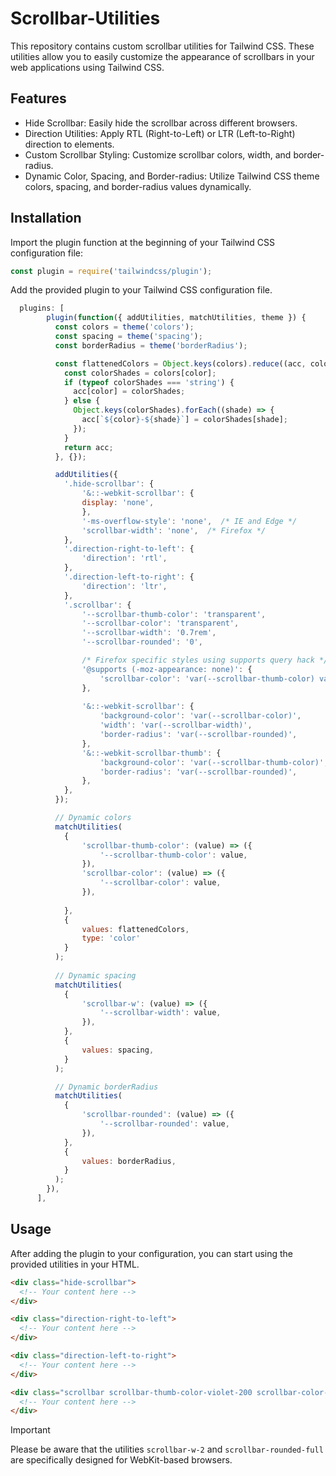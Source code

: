 # Scrollbar-Utilities
This repository contains custom scrollbar utilities for Tailwind CSS. These utilities allow you to easily customize the appearance of scrollbars in your web applications using Tailwind CSS.


## Features
- Hide Scrollbar: Easily hide the scrollbar across different browsers.
- Direction Utilities: Apply RTL (Right-to-Left) or LTR (Left-to-Right) direction to elements.
- Custom Scrollbar Styling: Customize scrollbar colors, width, and border-radius.
- Dynamic Color, Spacing, and Border-radius: Utilize Tailwind CSS theme colors, spacing, and border-radius values dynamically.

## Installation
Import the plugin function at the beginning of your Tailwind CSS configuration file:
```javascript
const plugin = require('tailwindcss/plugin');
```
Add the provided plugin to your Tailwind CSS configuration file.
```javascript
  plugins: [
		plugin(function({ addUtilities, matchUtilities, theme }) {
		  const colors = theme('colors');
		  const spacing = theme('spacing');
		  const borderRadius = theme('borderRadius');

		  const flattenedColors = Object.keys(colors).reduce((acc, color) => {
			const colorShades = colors[color];
			if (typeof colorShades === 'string') {
			  acc[color] = colorShades;
			} else {
			  Object.keys(colorShades).forEach((shade) => {
				acc[`${color}-${shade}`] = colorShades[shade];
			  });
			}
			return acc;
		  }, {});

		  addUtilities({
			'.hide-scrollbar': {
				'&::-webkit-scrollbar': {
				display: 'none',
				},
				'-ms-overflow-style': 'none',  /* IE and Edge */
				'scrollbar-width': 'none',  /* Firefox */
			},
			'.direction-right-to-left': {
				'direction': 'rtl',
			},
			'.direction-left-to-right': {
				'direction': 'ltr',
			},
			'.scrollbar': {
				'--scrollbar-thumb-color': 'transparent',
				'--scrollbar-color': 'transparent',
				'--scrollbar-width': '0.7rem',
				'--scrollbar-rounded': '0',

				/* Firefox specific styles using supports query hack */
				'@supports (-moz-appearance: none)': {
					'scrollbar-color': 'var(--scrollbar-thumb-color) var(--scrollbar-color)',
				},
		
				'&::-webkit-scrollbar': {
					'background-color': 'var(--scrollbar-color)',
					'width': 'var(--scrollbar-width)',
					'border-radius': 'var(--scrollbar-rounded)',
				},
				'&::-webkit-scrollbar-thumb': {
					'background-color': 'var(--scrollbar-thumb-color)',
					'border-radius': 'var(--scrollbar-rounded)',
				},
			},
		  });

		  // Dynamic colors  
		  matchUtilities(
			{
				'scrollbar-thumb-color': (value) => ({
					'--scrollbar-thumb-color': value,
				}),
				'scrollbar-color': (value) => ({
					'--scrollbar-color': value,
				}),
				
			},
			{
				values: flattenedColors,
				type: 'color'
			}
		  );
	
		  // Dynamic spacing 
		  matchUtilities(
			{
				'scrollbar-w': (value) => ({
					'--scrollbar-width': value,
				}),
			},
			{
				values: spacing,
			}
		  );

		  // Dynamic borderRadius
		  matchUtilities(
			{
				'scrollbar-rounded': (value) => ({
					'--scrollbar-rounded': value,
				}),
			},
			{
				values: borderRadius,
			}
		  );
		}),
	  ],
```

## Usage

After adding the plugin to your configuration, you can start using the provided utilities in your HTML.

```html
<div class="hide-scrollbar">
  <!-- Your content here -->
</div>

<div class="direction-right-to-left">
  <!-- Your content here -->
</div>

<div class="direction-left-to-right">
  <!-- Your content here -->
</div>

<div class="scrollbar scrollbar-thumb-color-violet-200 scrollbar-color-black scrollbar-w-2 scrollbar-rounded-full">
  <!-- Your content here -->
</div>
```

>[!IMPORTANT]
> Please be aware that the utilities `scrollbar-w-2` and `scrollbar-rounded-full` are specifically designed for WebKit-based browsers.

